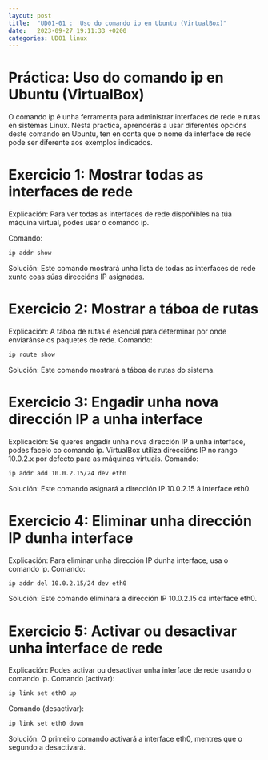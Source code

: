 ```yaml
---
layout: post
title:  "UD01-01 :  Uso do comando ip en Ubuntu (VirtualBox)"
date:   2023-09-27 19:11:33 +0200
categories: UD01 linux
---
```

# Práctica: Uso do comando ip en Ubuntu (VirtualBox)
O comando ip é unha ferramenta para administrar interfaces de rede e rutas en sistemas Linux. Nesta práctica, aprenderás a usar diferentes opcións deste comando en Ubuntu, ten en conta que o nome da interface de rede pode ser diferente aos exemplos indicados. 

# Exercicio 1: Mostrar todas as interfaces de rede
Explicación: Para ver todas as interfaces de rede dispoñibles na túa máquina virtual, podes usar o comando ip.

Comando:
```bash
ip addr show
```


Solución: Este comando mostrará unha lista de todas as interfaces de rede xunto coas súas direccións IP asignadas.

# Exercicio 2: Mostrar a táboa de rutas
Explicación: A táboa de rutas é esencial para determinar por onde enviaránse os paquetes de rede.
Comando:
```bash
ip route show
```

Solución: Este comando mostrará a táboa de rutas do sistema.

# Exercicio 3: Engadir unha nova dirección IP a unha interface
Explicación: Se queres engadir unha nova dirección IP a unha interface, podes facelo co comando ip. VirtualBox utiliza direccións IP no rango 10.0.2.x por defecto para as máquinas virtuais.
Comando:
```bash
ip addr add 10.0.2.15/24 dev eth0
```
Solución: Este comando asignará a dirección IP 10.0.2.15 á interface eth0.

# Exercicio 4: Eliminar unha dirección IP dunha interface
Explicación: Para eliminar unha dirección IP dunha interface, usa o comando ip.
Comando:
```bash
ip addr del 10.0.2.15/24 dev eth0
```

Solución: Este comando eliminará a dirección IP 10.0.2.15 da interface eth0.
# Exercicio 5: Activar ou desactivar unha interface de rede
Explicación: Podes activar ou desactivar unha interface de rede usando o comando ip.
Comando (activar):
```bash
ip link set eth0 up
```

Comando (desactivar):
```bash
ip link set eth0 down
```
Solución: O primeiro comando activará a interface eth0, mentres que o segundo a desactivará.